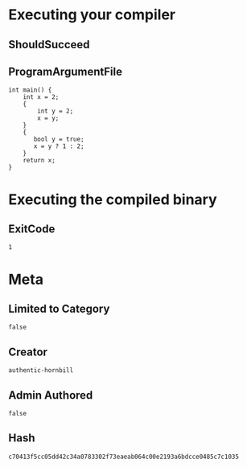 # Executing your compiler

## ShouldSucceed

## ProgramArgumentFile

```
int main() {
    int x = 2;
    {
        int y = 2;
        x = y;
    }
    {
       bool y = true;
       x = y ? 1 : 2;
    }
    return x;
}
```

# Executing the compiled binary

## ExitCode

```
1
```

# Meta

## Limited to Category

```
false
```

## Creator

```
authentic-hornbill
```

## Admin Authored

```
false
```

## Hash

```
c70413f5cc05dd42c34a0783302f73eaeab064c00e2193a6bdcce0485c7c1035
```
